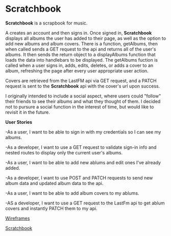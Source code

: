 # Scratchbook

__Scratchbook__ is a scrapbook for music.

A creates an account and then signs in. Once signed in, __Scratchbook__ displays all albums the user has added to their page, as well as the option to add new albums and album covers. There is a function, getAlbums, then when called sends a GET request to the api and returns all of the user's albums. It then sends the return object to a displayAlbums function that loads the data into handlebars to be displayed. The getAlbums fuction is called when a user signs in, adds, edits, deletes, or adds a cover to an album, refreshing the page after every user appropriate user action.

Covers are retrieved from the LastFM api via GET request, and a PATCH request is sent to the __Scratchbook__ api with the cover's url upon success.

I originally intended to include a social aspect, where users could "follow" their friends to see their albums and what they thought of them. I decided not to pursure a social function in the interest of time, but would like to revisit it in the future.

__User Stories__

-As a user, I want to be able to sign in with my credentials so I can see my albums.

-As a developer, I want to use a GET request to validate sign-in info and nested routes to display only the current user's albums.

-As a user, I want to be able to add new ablums and edit ones I've already added.

-As a developer, I want to use POST and PATCH requests to send new album data and updated album data to the api.

-As a user, I want to be able to add album covers to my ablums.

-AS a developer, I want to use a GET request to the LastFm api to get ablum covers and instantly PATCH them to my api.


[Wireframes](https://moqups.com/#!/edit/philschoof/6Oo0ssCT)

[Scratchbook](philschoof.github.io/scratchbook/)
